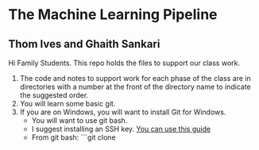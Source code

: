 # The Machine Learning Pipeline
## Thom Ives and Ghaith Sankari

Hi Family Students. This repo holds the files to support our class work.

1. The code and notes to support work for each phase of the class are in directories with a number at the front of the directory name to indicate the suggested order.
2. You will learn some basic git. 
3. If you are on Windows, you will want to install Git for Windows. 
    * You will want to use git bash.
    * I suggest installing an SSH key. [You can use this guide](https://docs.github.com/en/github/authenticating-to-github/generating-a-new-ssh-key-and-adding-it-to-the-ssh-agent)
    * From git bash: ```git clone 
